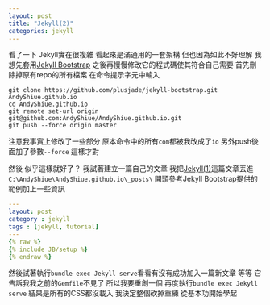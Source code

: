 ```yaml
---
layout: post
title: "Jekyll(2)"
categories: jekyll
---
```


看了一下
Jekyll實在很複雜
看起來是滿通用的一套架構
但也因為如此不好理解
我想先套用[Jekyll Bootstrap](http://jekyllbootstrap.com/)
之後再慢慢修改它的程式碼使其符合自己需要
首先刪除掉原有repo的所有檔案
在命令提示字元中輸入
```
git clone https://github.com/plusjade/jekyll-bootstrap.git AndyShiue.github.io
cd AndyShiue.github.io
git remote set-url origin git@github.com:AndyShiue/AndyShiue.github.io.git
git push --force origin master
```
注意我事實上修改了一些部分
原本命令中的所有`com`都被我改成了`io`
另外push後面加了參數`--force`
這樣才對

然後
似乎這樣就好了？
我試著建立一篇自己的文章
我把[Jekyll(1)](http://pigggggggggggggy.logdown.com/posts/2016/02/24/546001)這篇文章丟進`C:\AndyShiue\AndyShiue.github.io\_posts\`
開頭參考Jekyll Bootstrap提供的範例加上一些資訊

```yaml
---
layout: post
category : jekyll
tags : [jekyll, tutorial]
---
{% raw %}
{% include JB/setup %}
{% endraw %}
```

然後試著執行`bundle exec Jekyll serve`看看有沒有成功加入一篇新文章
等等 它告訴我我之前的`Gemfile`不見了
所以我要重創一個
再度執行`bundle exec Jekyll serve`
結果是所有的CSS都沒載入
我決定整個砍掉重練
從基本功開始學起
